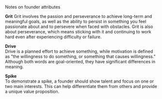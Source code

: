 Notes on founder attributes<!--more-->

**Grit**
Grit involves the passion and perseverance to achieve long-term and meaningful goals, as well as the ability to persist in something you feel passionate about and to persevere when faced with obstacles. Grit is also about perseverance, which means sticking with it and continuing to work hard even after experiencing difficulty or failure.

**Drive**  
Drive is a planned effort to achieve something, while motivation is defined as "the willingness to do something, or something that causes willingness." Although both words are goal-oriented, they have significant differences in meaning.

**Spike**  
To demonstrate a spike, a founder should show talent and focus on one or two main interests. This can help differentiate them from others and provide a unique value proposition.